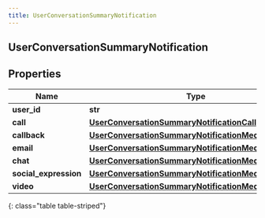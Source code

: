 ```yaml
---
title: UserConversationSummaryNotification
---
```

## UserConversationSummaryNotification

## Properties

|Name | Type | Description | Notes|
|------------ | ------------- | ------------- | -------------|
| **user_id** | **str** |  | [optional] |
| **call** | [**UserConversationSummaryNotificationCall**](UserConversationSummaryNotificationCall.html) |  | [optional] |
| **callback** | [**UserConversationSummaryNotificationMediaSummary**](UserConversationSummaryNotificationMediaSummary.html) |  | [optional] |
| **email** | [**UserConversationSummaryNotificationMediaSummary**](UserConversationSummaryNotificationMediaSummary.html) |  | [optional] |
| **chat** | [**UserConversationSummaryNotificationMediaSummary**](UserConversationSummaryNotificationMediaSummary.html) |  | [optional] |
| **social_expression** | [**UserConversationSummaryNotificationMediaSummary**](UserConversationSummaryNotificationMediaSummary.html) |  | [optional] |
| **video** | [**UserConversationSummaryNotificationMediaSummary**](UserConversationSummaryNotificationMediaSummary.html) |  | [optional] |
{: class="table table-striped"}


